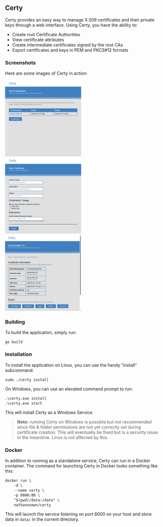 ## Certy

Certy provides an easy way to manage X.509 certificates and their private keys through a web interface. Using Certy, you have the ability to:

- Create root Certificate Authorities
- View certificate attributes
- Create intermediate certificates signed by the root CAs
- Export certificates and keys in PEM and PKCS#12 formats

### Screenshots

Here are some images of Certy in action:

<img src="https://github.com/nathan-osman/certy/blob/main/dist/ex-home.png?raw=true" width="250" /> &nbsp; <img src="https://github.com/nathan-osman/certy/blob/main/dist/ex-new.png?raw=true" width="250" /> &nbsp; <img src="https://github.com/nathan-osman/certy/blob/main/dist/ex-view.png?raw=true" width="250" />

### Building

To build the application, simply run:

    go build

### Installation

To install the application on Linux, you can use the handy "install" subcommand:

    sudo ./certy install

On Windows, you can use an elevated command prompt to run:

    .\certy.exe install
    .\certy.exe start

This will install Certy as a Windows Service.

> **Note:** running Certy on Windows is possible but not recommended since file & folder permissions are not yet correctly set during certificate creation. This will eventually be fixed but is a security issue in the meantime. Linux is not affected by this.

### Docker

In addition to running as a standalone service, Certy can run in a Docker container. The command for launching Certy in Docker looks something like this:

    docker run \
        -d \
        --name certy \
        -p 8000:80 \
        "$(pwd)/data:/data" \
        nathanosman/certy

This will launch the service listening on port 8000 on your host and store data in `data/` in the current directory.
